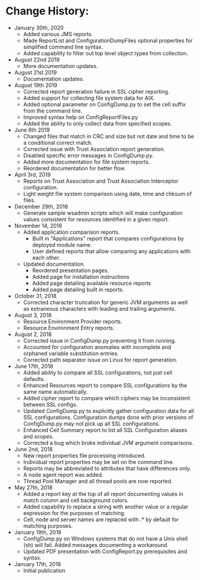 # Change History:

- January 30th, 2020
  - Added various JMS reports.
  - Made ReportList and ConfigurationDumpFiles optional properties for simplified command line syntax.
  - Added capability to filter out top level object types from collection. 
- August 22nd 2019
  - More documentation updates. 
- August 21st 2019
  - Documentation updates. 
- August 19th 2019
  - Corrected report generation failure in SSL cipher reporting.
  - Added support for collecting file system data for AIX.
  - Added optional parameter on ConfigDump.py to set the cell suffix from the command line.
  - Improved syntax help on ConfigReportFiles.py
  - Added the ability to only collect data from specified scopes.
- June 6th 2019
  - Changed files that match in CRC and size but not date and time to be a conditional correct match.
  - Corrected issue with Trust Association report generation.
  - Disabled specific error messages in ConfigDump.py.
  - Added more documentation for file system reports.
  - Reordered documentation for better flow.
- April 3rd, 2019
  - Reports on Trust Association and Trust Association Interceptor configuration.
  - Light weight file system comparison using date, time and chksum of files.
- December 29th, 2018
  - Generate sample wsadmin scripts which will make configuration values consistent for resources identified in a given report. 
- November 14, 2018
  - Added application comparison reports.
    - Built in "Applications" report that compares configurations by deployed module name.
    - User defined reports that allow comparing any applications with each other.
  - Updated documentation.
    - Reordered presentation pages.
    - Added page for installation instructions
    - Added page detailing available resource reports
    - Added page detailing built in reports. 
- October 31, 2018
  - Corrected character truncation for generic JVM arguments as well as extraneous characters with leading and trailing arguments. 
- August 3, 2018
  - Resource Environment Provider reports.
  - Resource Environment Entry reports.
- August 2, 2018
  - Corrected issue in ConfigDump.py preventing it from running. 
  - Accounted for configuration anomalies with incomplete and orphaned variable substitution entries.
  - Corrected path separator issue on Linux for report generation.
- June 17th, 2018
  - Added ability to compare all SSL configurations, not just cell defaults.
  - Enhanced Resources report to compare SSL configurations by the same name automatically.
  - Added cipher report to compare which ciphers may be inconsistent between SSL configs.
  - Updated ConfigDump.py to explicitly gather configuration data for all SSL configurations. Configuration dumps done with prior versions of ConfigDump.py may not pick up all SSL configurations.
  - Enhanced Cell Summary report to list all SSL Configuration aliases and scopes.
  - Corrected a bug which broke individual JVM argument comparisons.
- June 2nd, 2018
  - New report properties file processing introduced.
  - Individual report properties may be set on the command line.
  - Reports may be abbreviated to attributes that have differences only.
  - A node agent report was added.
  - Thread Pool Manager and all thread pools are now reported.
- May 27th, 2018
  - Added a report key at the top of all report documenting values in match column and cell background colors.
  - Added capability to replace a string with another value or a regular expression for the purposes of matching.
  - Cell, node and server names are replaced with .* by default for matching purposes.
- January 19th, 2018
  - ConfigDump.py on Windows systems that do not have a Unix shell (sh) will fail. Added messages documenting a workaround.
  - Updated PDF presentation with ConfigReport.py prerequisites and syntax.
- January 17th, 2018
  - Initial publication